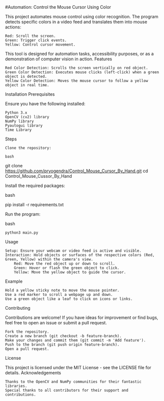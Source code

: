 #Automation: Control the Mouse Cursor Using Color

This project automates mouse control using color recognition. The program detects specific colors in a video feed and translates them into mouse actions:

    Red: Scroll the screen.
    Green: Trigger click events.
    Yellow: Control cursor movement.

This tool is designed for automation tasks, accessibility purposes, or as a demonstration of computer vision in action.
Features

    Red Color Detection: Scrolls the screen vertically on red object.
    Green Color Detection: Executes mouse clicks (left-click) when a green object is detected.
    Yellow Color Detection: Moves the mouse cursor to follow a yellow object in real time.

Installation
Prerequisites

Ensure you have the following installed:

    Python 3.x
    OpenCV (cv2) library
    NumPy library
    Pyautogui library
    Time Library

Steps

    Clone the repository:

    bash

git clone https://github.com/pryogendra/Control_Mouse_Cursor_By_Hand.git
cd Control_Mouse_Cussor_By_Hand

Install the required packages:

bash

pip install -r requirements.txt

Run the program:

bash

    python3 main.py

Usage

    Setup: Ensure your webcam or video feed is active and visible.
    Interaction: Hold objects or surfaces of the respective colors (Red, Green, Yellow) within the camera's view.
        Red: Move the red object up or down to scroll.
        Green: Hover or flash the green object to click.
        Yellow: Move the yellow object to guide the cursor.

Example

    Hold a yellow sticky note to move the mouse pointer.
    Use a red marker to scroll a webpage up and down.
    Use a green object like a leaf to click on icons or links.

Contributing

Contributions are welcome! If you have ideas for improvement or find bugs, feel free to open an issue or submit a pull request.

    Fork the repository.
    Create a new branch (git checkout -b feature-branch).
    Make your changes and commit them (git commit -m 'Add feature').
    Push to the branch (git push origin feature-branch).
    Open a pull request.

License

This project is licensed under the MIT License - see the LICENSE file for details.
Acknowledgements

    Thanks to the OpenCV and NumPy communities for their fantastic libraries.
    Special thanks to all contributors for their support and contributions.
